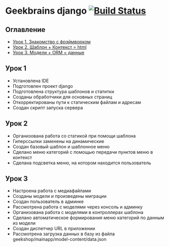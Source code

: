 # Geekbrains django [![Build Status](https://travis-ci.org/aleshkashell/geekbrains_django.svg?branch=master)](https://travis-ci.org/aleshkashell/geekbrains_django)

## Оглавление

- [Урок 1. Знакомство с фрэймворком](#Урок-1)
- [Урок 2. Шаблон + Контекст = html](#Урок-2)
- [Урок 3. Модели + ORM = данные](#Урок-3)

## Урок 1

- Установлена IDE
- Подготовлен проект django
- Подготовлена структура шаблонов и статитки
- Созданы обработчики для основных страниц
- Откорректированы пути к статическим файлам и адресам
- Создан скрипт запуска сервера

## Урок 2

- Организована работа со статикой при помощи шаблона
- Гиперссылки заменены на динамические
- Создан базовый шаблон и шаблонное меню
- Сделано меню категорий с помощью передачи пунктов меню в контекст
- Сделана подсветка меню, на котором находится пользователь

## Урок 3

- Настроена работа с медиафайлами
- Созданы модели и произведены миграции
- Создан пользователь в админке
- Рассмотрена работа с моделями через консоль и админку
- Организована работа с моделями в контроллерах шаблона
- Сделано автоматическое формирования меню категорий по данным из модели
- Создан диспетчер URL в приложении
- Рассмотрена загрузка данных в базу из файла geekshop/mainapp/model-content/data.json
